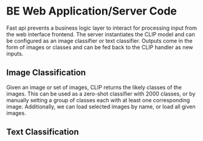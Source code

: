 # BE Web Application/Server Code

Fast api prevents a business logic layer to interact for processing input from the web interface frontend. The server instantiates the CLIP model and can be configured as an image classifier or text classifier. Outputs come in the form of images or classes and can be fed back to the CLIP handler as new inputs.

## Image Classification

Given an image or set of images, CLIP returns the likely classes of the images. This can be used as a zero-shot classifier with 2000 classes, or by manually setting a group of classes each with at least one corresponding image. Additionally, we can load selected images by name, or load all given images.

## Text Classification
